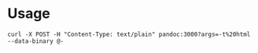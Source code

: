 # Usage
```
curl -X POST -H "Content-Type: text/plain" pandoc:3000?args=-t%20html --data-binary @-
```
